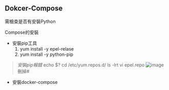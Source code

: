 <H2>Dokcer-Compose</H2>
需檢查是否有安裝Python

Compose的安裝
  - 安裝pip工具
    1. yum install -y epel-relase
    2. yum install -y python-pip 

> *安裝pip報錯*
> echo $?
> cd /etc/yum.repos.d/
> ls -lrt
> vi epel.repo
> ![image](https://github.com/user-attachments/assets/6ffee7b6-9e03-49f5-838e-f7d150cc5d4b)
> 刪掉#
    
  - 安裝docker-compose
